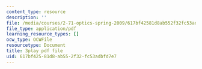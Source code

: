```yaml
---
content_type: resource
description: ''
file: /media/courses/2-71-optics-spring-2009/617bf42581d8ab552f32fc53adbfd7e7_vcqPRPkyWPU.pdf
file_type: application/pdf
learning_resource_types: []
ocw_type: OCWFile
resourcetype: Document
title: 3play pdf file
uid: 617bf425-81d8-ab55-2f32-fc53adbfd7e7
---
```

